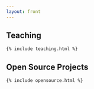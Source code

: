 ```yaml
---
layout: front
---
```


<div class="row">
  <div class="col6">
    <h2>Teaching</h2>

    {% include teaching.html %}

  </div>

  <div class="col6">
    <h2>Open Source Projects</h2>

    {% include opensource.html %}

  </div>
</div>